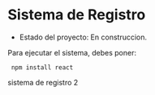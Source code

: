 <h1> Sistema de Registro</h1>

- Estado del proyecto: En construccion.

Para  ejecutar el sistema, debes poner: 

``` npm install react```

sistema de registro 2
